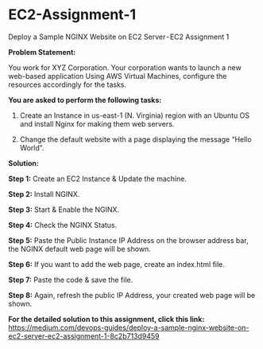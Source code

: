 # EC2-Assignment-1
Deploy a Sample NGINX Website on EC2 Server - EC2 Assignment 1

**Problem Statement:**

You work for XYZ Corporation. Your corporation wants to launch a new web-based application Using AWS Virtual Machines, configure the resources accordingly for the tasks.

**You are asked to perform the following tasks:**

1. Create an Instance in us-east-1 (N. Virginia) region with an Ubuntu OS and install Nginx for making them web servers.

2. Change the default website with a page displaying the message “Hello World”.


**Solution:**

**Step 1:** Create an EC2 Instance & Update the machine.

**Step 2:** Install NGINX.

**Step 3:** Start & Enable the NGINX.

**Step 4:** Check the NGINX Status.

**Step 5:** Paste the Public Instance IP Address on the browser address bar, the NGINX default web page will be shown.

**Step 6:** If you want to add the web page, create an index.html file.

**Step 7:** Paste the code & save the file.

**Step 8:** Again, refresh the public IP Address, your created web page will be shown.

**For the detailed solution to this assignment, click this link:** https://medium.com/devops-guides/deploy-a-sample-nginx-website-on-ec2-server-ec2-assignment-1-8c2b713d9459
